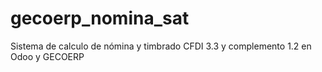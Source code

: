 # gecoerp_nomina_sat
Sistema de calculo de nómina y timbrado CFDI 3.3 y complemento 1.2 en Odoo y GECOERP
